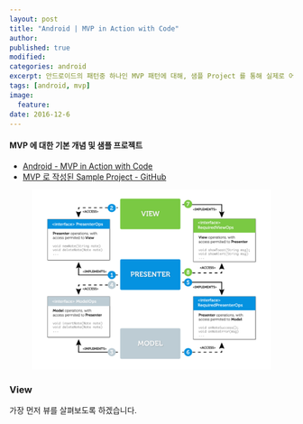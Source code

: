 ```yaml
---
layout: post
title: "Android | MVP in Action with Code"
author:
published: true
modified:
categories: android
excerpt: 안드로이드의 패턴중 하나인 MVP 패턴에 대해, 샘플 Project 를 통해 실제로 어떻게 사용하는지 살펴 보자. BaseView, BasePresenter 등을 만들고 라이프사이클에 맞추어 동작하도록 코드를 통해서 알아보자.
tags: [android, mvp]
image:
  feature:
date: 2016-12-6
---
```

#### MVP 에 대한 기본 개념 및 샘플 프로젝트
- [Android - MVP in Action with Code](http://moka-a.github.io/android/android-mvp/)
- [MVP 로 작성된 Sample Project - GitHub](https://github.com/moka-a/moka-sample-android)

<figure>
	<img src="/images/posting_mvp/ig_mvp_01.png" alt="image">
</figure>

### View
가장 먼저 뷰를 살펴보도록 하겠습니다.



<br>
